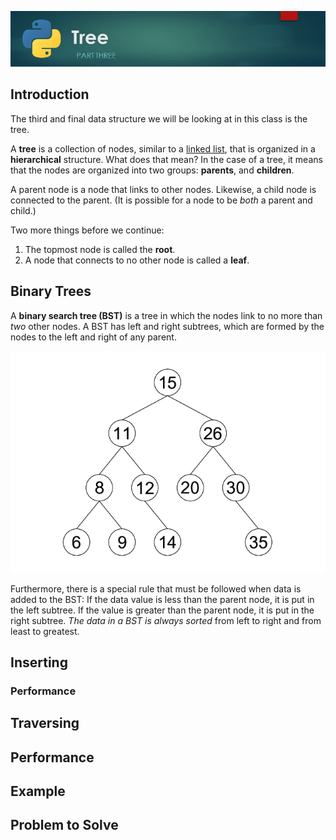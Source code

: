 ![Tree Banner Image](images/tree.jpg)

## Introduction

The third and final data structure we will be looking at in this class is the tree.

A **tree** is a collection of nodes, similar to a [linked list](2-linked-list.md), that is organized in a **hierarchical** structure. What does that mean? In the case of a tree, it means that the nodes are organized into two groups: **parents**, and **children**.

A parent node is a node that links to other nodes. Likewise, a child node is connected to the parent. (It is possible for a node to be _both_ a parent and child.)

Two more things before we continue:

1. The topmost node is called the **root**.
1. A node that connects to no other node is called a **leaf**.

## Binary Trees

A **binary search tree (BST)** is a tree in which the nodes link to no more than _two_ other nodes. A BST has left and right subtrees, which are formed by the nodes to the left and right of any parent.

![Binary Tree](images/binary-tree.png)

Furthermore, there is a special rule that must be followed when data is added to the BST: If the data value is less than the parent node, it is put in the left subtree. If the value is greater than the parent node, it is put in the right subtree. _The data in a BST is always sorted_ from left to right and from least to greatest.

## Inserting

### Performance

## Traversing

## Performance

## Example

## Problem to Solve